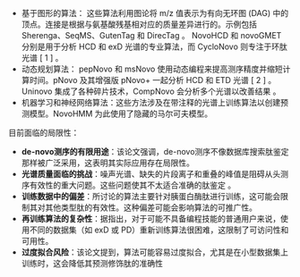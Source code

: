  - 基于图形的算法： 这些算法利用图论将 m/z 值表示为有向无环图 (DAG) 中的顶点。连接是根据与氨基酸残基相对应的质量差异进行的。示例包括 Sherenga、SeqMS、GutenTag 和 DirecTag 。 NovoHCD 和 novoGMET 分别是用于分析 HCD 和 exD 光谱的专业算法，而 CycloNovo 则专注于环肽光谱 [ 1 ] 。
 - 动态规划算法： pepNovo 和 msNovo 使用动态编程来提高测序精度并缩短计算时间。pNovo 及其增强版 pNovo+ 一起分析 HCD 和 ETD 光谱 [ 2 ] 。 Uninovo 集成了各种碎片技术，CompNovo 会分析多个光谱以改善结果 。
 - 机器学习和神经网络算法：这些方法涉及在带注释的光谱上训练算法以创建预测模型。NovoHMM 为此使用了隐藏的马尔可夫模型。

目前面临的局限性：
- **de-novo测序的有限用途**：该论文强调，de-novo测序不像数据库搜索肽鉴定那样被广泛采用，这表明其实际应用存在局限性。
- **光谱质量面临的挑战**：噪声光谱、缺失的片段离子和重叠的峰值是阻碍从头测序有效性的重大问题。这些问题使其不太适合准确的肽鉴定 。
- **训练数据中的偏差**：所讨论的算法主要针对胰蛋白酶肽进行训练，这可能会限制其对其他类型肽的有效性。这种偏差可能会影响算法的可推广性。
- **再训练算法的复杂性**：据指出，对于可能不具备编程技能的普通用户来说，使用不同的数据集（如 exD 或 PD）重新训练算法很困难，这限制了可访问性和可用性。
- **过度拟合风险**：该论文提到，算法可能容易过度拟合，尤其是在小型数据集上训练时，这会降低其预测修饰肽的准确性